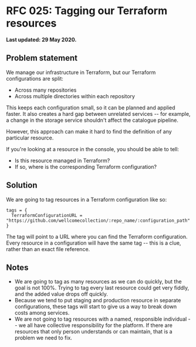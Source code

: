# RFC 025: Tagging our Terraform resources

**Last updated: 29 May 2020.**

## Problem statement

We manage our infrastructure in Terraform, but our Terraform configurations are split:

* Across many repositories
* Across multiple directories within each repository

This keeps each configuration small, so it can be planned and applied faster. It also creates a hard gap between unrelated services -- for example, a change in the storage service shouldn't affect the catalogue pipeline.

However, this approach can make it hard to find the definition of any particular resource.

If you're looking at a resource in the console, you should be able to tell:

* Is this resource managed in Terraform?
* If so, where is the corresponding Terraform configuration?

## Solution

We are going to tag resources in a Terraform configuration like so:

```text
tags = {
  TerraformConfigurationURL = "https://github.com/wellcomecollection/:repo_name/:configuration_path"
}
```

The tag will point to a URL where you can find the Terraform configuration. Every resource in a configuration will have the same tag -- this is a clue, rather than an exact file reference.

## Notes

* We are going to tag as many resources as we can do quickly, but the goal is not 100%. Trying to tag every last resource could get very fiddly, and the added value drops off quickly.
* Because we tend to put staging and production resource in separate configurations, these tags will start to give us a way to break down costs among services.
* We are not going to tag resources with a named, responsible individual -- we all have collective responsibility for the platform. If there are resources that only person understands or can maintain, that is a problem we need to fix.

